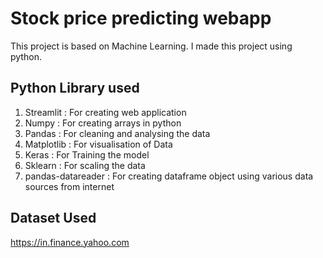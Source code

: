 # Stock price predicting webapp
This project is based on Machine Learning. I made this project using python.

## Python Library used
1) Streamlit : For creating web application
2) Numpy : For creating arrays in python
3) Pandas : For cleaning and analysing the data
4) Matplotlib : For visualisation of Data
5) Keras : For Training the model
6) Sklearn : For scaling the data
7) pandas-datareader : For creating dataframe object using various data sources from internet

## Dataset Used

https://in.finance.yahoo.com
